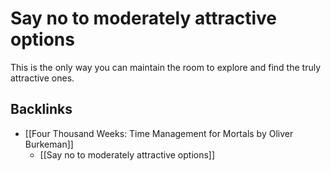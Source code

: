 # Say no to moderately attractive options
This is the only way you can maintain the room to explore and find the truly attractive ones.

## Backlinks
* [[Four Thousand Weeks: Time Management for Mortals by Oliver Burkeman]]
	* [[Say no to moderately attractive options]]

<!-- {BearID:E6FCC084-4F85-4E26-B22F-F3D962E72A87-2620-0000039B3B0C58BB} -->

